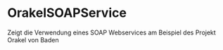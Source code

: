 # OrakelSOAPService
Zeigt die Verwendung eines SOAP Webservices am Beispiel des Projekt Orakel von Baden
